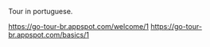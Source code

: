 Tour in portuguese.

https://go-tour-br.appspot.com/welcome/1
https://go-tour-br.appspot.com/basics/1